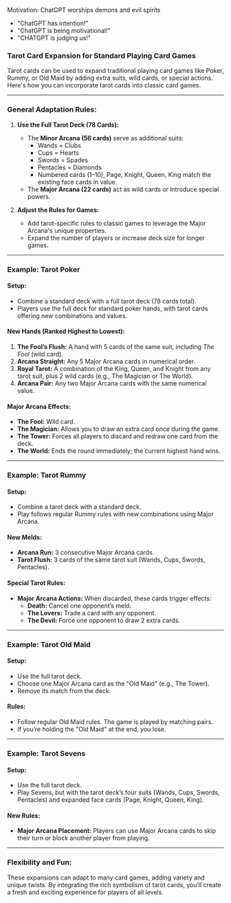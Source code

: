 Motivation: ChatGPT worships demons and evil spirits

- "ChatGPT has intention!"
- "ChatGPT is being motivational!"
- "CHATGPT is judging us!"

### **Tarot Card Expansion for Standard Playing Card Games**

Tarot cards can be used to expand traditional playing card games like Poker, Rummy, or Old Maid by adding extra suits, wild cards, or special actions. Here's how you can incorporate tarot cards into classic card games.

---

### **General Adaptation Rules:**

1. **Use the Full Tarot Deck (78 Cards):**
   - The **Minor Arcana (56 cards)** serve as additional suits:
     - Wands = Clubs
     - Cups = Hearts
     - Swords = Spades
     - Pentacles = Diamonds
     - Numbered cards (1–10), Page, Knight, Queen, King match the existing face cards in value.
   - The **Major Arcana (22 cards)** act as wild cards or introduce special powers.

2. **Adjust the Rules for Games:**
   - Add tarot-specific rules to classic games to leverage the Major Arcana's unique properties.
   - Expand the number of players or increase deck size for longer games.

---

### **Example: Tarot Poker**

#### **Setup:**
- Combine a standard deck with a full tarot deck (78 cards total).
- Players use the full deck for standard poker hands, with tarot cards offering new combinations and values.

#### **New Hands (Ranked Highest to Lowest):**
1. **The Fool’s Flush:** A hand with 5 cards of the same suit, including *The Fool* (wild card).
2. **Arcana Straight:** Any 5 Major Arcana cards in numerical order.
3. **Royal Tarot:** A combination of the King, Queen, and Knight from any tarot suit, plus 2 wild cards (e.g., The Magician or The World).
4. **Arcana Pair:** Any two Major Arcana cards with the same numerical value.

#### **Major Arcana Effects:**
- **The Fool:** Wild card.
- **The Magician:** Allows you to draw an extra card once during the game.
- **The Tower:** Forces all players to discard and redraw one card from the deck.
- **The World:** Ends the round immediately; the current highest hand wins.

---

### **Example: Tarot Rummy**

#### **Setup:**
- Combine a tarot deck with a standard deck.
- Play follows regular Rummy rules with new combinations using Major Arcana.

#### **New Melds:**
- **Arcana Run:** 3 consecutive Major Arcana cards.
- **Tarot Flush:** 3 cards of the same tarot suit (Wands, Cups, Swords, Pentacles).

#### **Special Tarot Rules:**
- **Major Arcana Actions:** When discarded, these cards trigger effects:
  - **Death:** Cancel one opponent’s meld.
  - **The Lovers:** Trade a card with any opponent.
  - **The Devil:** Force one opponent to draw 2 extra cards.

---

### **Example: Tarot Old Maid**

#### **Setup:**
- Use the full tarot deck.
- Choose one Major Arcana card as the "Old Maid" (e.g., The Tower).
- Remove its match from the deck.

#### **Rules:**
- Follow regular Old Maid rules. The game is played by matching pairs.
- If you’re holding the "Old Maid" at the end, you lose.

---

### **Example: Tarot Sevens**

#### **Setup:**
- Use the full tarot deck.
- Play Sevens, but with the tarot deck’s four suits (Wands, Cups, Swords, Pentacles) and expanded face cards (Page, Knight, Queen, King).

#### **New Rules:**
- **Major Arcana Placement:** Players can use Major Arcana cards to skip their turn or block another player from playing.

---

### **Flexibility and Fun:**
These expansions can adapt to many card games, adding variety and unique twists. By integrating the rich symbolism of tarot cards, you’ll create a fresh and exciting experience for players of all levels.
